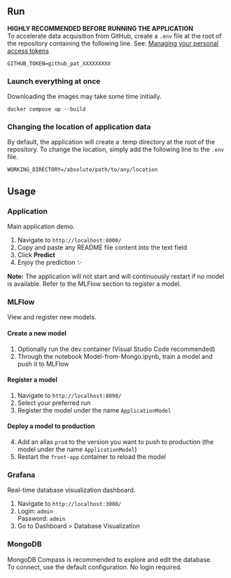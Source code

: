 ## Run
**HIGHLY RECOMMENDED BEFORE RUNNING THE APPLICATION** \
To accelerate data acquisition from GitHub, create a ``.env``  file at the root of the repository containing the following line. See: [Managing your personal access tokens](https://docs.github.com/en/authentication/keeping-your-account-and-data-secure/managing-your-personal-access-tokens)

```
GITHUB_TOKEN=github_pat_XXXXXXXXX
```

### Launch everything at once
Downloading the images may take some time initially.
```
docker compose up --build
```

### Changing the location of application data
By default, the application will create a .temp directory at the root of the repository. To change the location, simply add the following line to the ``.env`` file.
```
WORKING_DIRECTORY=/absolute/path/to/any/location
```

## Usage


### Application
Main application demo.
1. Navigate to ``http://localhost:8000/``
2. Copy and paste any README file content into the text field
3. Click **Predict**
4. Enjoy the prediction ✨

**Note:** The application will not start and will continuously restart if no model is available. Refer to the MLFlow section to register a model.

### MLFlow
View and register new models.

#### Create a new model
1. Optionally run the dev container (Visual Studio Code recommended)
2. Through the notebook Model-from-Mongo.ipynb, train a model and push it to MLFlow

#### Register a model
1. Navigate to ``http://localhost:8090/``
2. Select your preferred run
3. Register the model under the name ``ApplicationModel``

#### Deploy a model to production
4. Add an alias ``prod`` to the version you want to push to production (the model under the name ``ApplicationModel``)
5. Restart the ``front-app`` container to reload the model

### Grafana
Real-time database visualization dashboard.
1. Navigate to ``http://localhost:3000/``
2. Login: ``admin`` \
Password: ``admin``
3. Go to Dashboard > Database Visualization

### MongoDB
MongoDB Compass is recommended to explore and edit the database. \
To connect, use the default configuration. No login required.